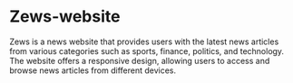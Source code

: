 # Zews-website
Zews is a news website that provides users with the latest news articles from various categories such as sports, finance, politics, and technology. The website offers a responsive design, allowing users to access and browse news articles from different devices. 
